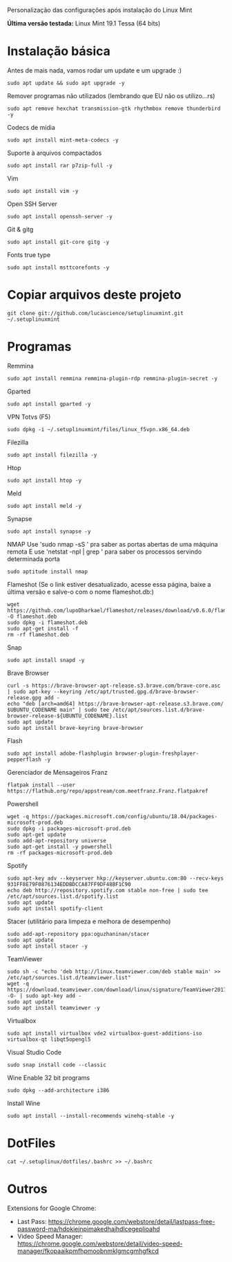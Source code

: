 Personalização das configurações após instalação do Linux Mint

**Última versão testada:** Linux Mint 19.1 Tessa (64 bits)

# Instalação básica

Antes de mais nada, vamos rodar um update e um upgrade :)
<pre><code>sudo apt update && sudo apt upgrade -y</code></pre>

Remover programas não utilizados (lembrando que EU não os utilizo...rs)
<pre><code>sudo apt remove hexchat transmission-gtk rhythmbox remove thunderbird -y</code></pre>

Codecs de mídia
<pre><code>sudo apt install mint-meta-codecs -y</code></pre>

Suporte à arquivos compactados
<pre><code>sudo apt install rar p7zip-full -y</code></pre>

Vim
<pre><code>sudo apt install vim -y</code></pre>

Open SSH Server
<pre><code>sudo apt install openssh-server -y</code></pre>

Git & gitg
<pre><code>sudo apt install git-core gitg -y</code></pre>

Fonts true type
<pre><code>sudo apt install msttcorefonts -y</code></pre>

# Copiar arquivos deste projeto

<pre><code>git clone git://github.com/lucascience/setuplinuxmint.git ~/.setuplinuxmint</code></pre>

# Programas

Remmina
<pre><code>sudo apt install remmina remmina-plugin-rdp remmina-plugin-secret -y</code></pre>

Gparted
<pre><code>sudo apt install gparted -y</code></pre>

VPN Totvs (F5)
<pre><code>sudo dpkg -i ~/.setuplinuxmint/files/linux_f5vpn.x86_64.deb</code></pre>

Filezilla
<pre><code>sudo apt install filezilla -y</code></pre>

Htop
<pre><code>sudo apt install htop -y</code></pre>

Meld
<pre><code>sudo apt install meld -y</code></pre>

Synapse
<pre><code>sudo apt install synapse -y</code></pre>

NMAP
Use 'sudo nmap -sS <ip>' pra saber as portas abertas de uma máquina remota
E use 'netstat -npl | grep <port>' para saber os processos servindo determinada porta
<pre><code>sudo aptitude install nmap</code></pre>

Flameshot (Se o link estiver desatualizado, acesse essa página, baixe a última versão e salve-o com o nome flameshot.db:)
<pre><code>wget https://github.com/lupoDharkael/flameshot/releases/download/v0.6.0/flameshot_0.6.0_bionic_x86_64.deb -O flameshot.deb
sudo dpkg -i flameshot.deb
sudo apt-get install -f
rm -rf flameshot.deb</code></pre>

Snap
<pre><code>sudo apt install snapd -y</code></pre>

Brave Browser
<pre><code>curl -s https://brave-browser-apt-release.s3.brave.com/brave-core.asc | sudo apt-key --keyring /etc/apt/trusted.gpg.d/brave-browser-release.gpg add -
echo "deb [arch=amd64] https://brave-browser-apt-release.s3.brave.com/ $UBUNTU_CODENAME main" | sudo tee /etc/apt/sources.list.d/brave-browser-release-${UBUNTU_CODENAME}.list
sudo apt update
sudo apt install brave-keyring brave-browser</code></pre>

Flash
<pre><code>sudo apt install adobe-flashplugin browser-plugin-freshplayer-pepperflash -y</code></pre>

Gerenciador de Mensageiros Franz
<pre><code>flatpak install --user https://flathub.org/repo/appstream/com.meetfranz.Franz.flatpakref</code></pre>

Powershell
<pre><code>wget -q https://packages.microsoft.com/config/ubuntu/18.04/packages-microsoft-prod.deb
sudo dpkg -i packages-microsoft-prod.deb
sudo apt-get update
sudo add-apt-repository universe
sudo apt-get install -y powershell
rm -rf packages-microsoft-prod.deb</code></pre>

Spotify
<pre><code>sudo apt-key adv --keyserver hkp://keyserver.ubuntu.com:80 --recv-keys 931FF8E79F0876134EDDBDCCA87FF9DF48BF1C90
echo deb http://repository.spotify.com stable non-free | sudo tee /etc/apt/sources.list.d/spotify.list
sudo apt update
sudo apt install spotify-client</code></pre>

Stacer (utilitário para limpeza e melhora de desempenho)
<pre><code>sudo add-apt-repository ppa:oguzhaninan/stacer
sudo apt update
sudo apt install stacer -y</code></pre>

TeamViewer
<pre><code>sudo sh -c "echo 'deb http://linux.teamviewer.com/deb stable main' >> /etc/apt/sources.list.d/teamviewer.list"
wget -q https://download.teamviewer.com/download/linux/signature/TeamViewer2017.asc -O- | sudo apt-key add -
sudo apt update
sudo apt install teamviewer -y</code></pre>

Virtualbox
<pre><code>sudo apt install virtualbox vde2 virtualbox-guest-additions-iso virtualbox-qt libqt5opengl5</code></pre>

Visual Studio Code
<pre><code>sudo snap install code --classic</code></pre>

Wine
Enable 32 bit programs
<pre><code>sudo dpkg --add-architecture i386</code></pre>

Install Wine
<pre><code>sudo apt install --install-recommends winehq-stable -y</code></pre>

# DotFiles

<pre><code>cat ~/.setuplinux/dotfiles/.bashrc >> ~/.bashrc</code></pre>

# Outros

Extensions for Google Chrome:
* Last Pass: https://chrome.google.com/webstore/detail/lastpass-free-password-ma/hdokiejnpimakedhajhdlcegeplioahd
* Video Speed Manager: https://chrome.google.com/webstore/detail/video-speed-manager/fkopaaikpmfhpmoobnmklgmcgmhgfkcd
